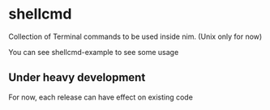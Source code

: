 # shellcmd
Collection of Terminal commands to be used inside nim. (Unix only for now)

You can see shellcmd-example to see some usage

## Under heavy development

For now, each release can have effect on existing code
